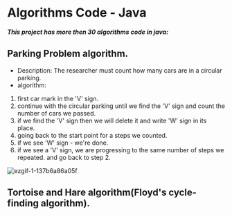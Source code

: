 # Algorithms Code - Java
***This project has more then 30 algorithms code in java:***
## Parking Problem algorithm.
- Description: The researcher must count how many cars are in a circular parking.
- algorithm:
1. first car mark in the 'V' sign.
2. continue with the circular parking until we find the 'V' sign and count the number of cars we passed.
3. if we find the 'V' sign then we will delete it and write 'W' sign in its place.
4. going back to the start point for a steps we counted.
5. if we see 'W' sign - we're done.
6. if we see a 'V' sign, we are progressing to the same number of steps we repeated. and go back to step 2.

![ezgif-1-137b6a86a05f](https://user-images.githubusercontent.com/40535130/63094414-ff2ea480-bf70-11e9-9444-da17572c8cb3.gif)






## Tortoise and Hare algorithm(Floyd's cycle-finding algorithm).


